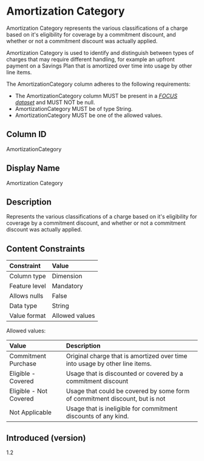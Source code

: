 # Amortization Category

Amortization Category represents the various classifications of a charge
based on it's eligibility for coverage by a commitment discount, and
whether or not a commitment discount was actually applied.

Amortization Category is used to identify and distinguish between types of charges
that may require different handling, for example an upfront payment on
a Savings Plan that is amortized over time into usage by other line items.

The AmortizationCategory column adheres to the following requirements:

* The AmortizationCategory column MUST be present in a [*FOCUS dataset*](#glossary:FOCUS-dataset) and MUST NOT be null.
* AmortizationCategory MUST be of type String.
* AmortizationCategory MUST be one of the allowed values.

## Column ID

AmortizationCategory

## Display Name

Amortization Category

## Description

Represents the various classifications of a charge
based on it's eligibility for coverage by a commitment discount, and
whether or not a commitment discount was actually applied.

## Content Constraints

| Constraint      | Value          |
| :-------------- | :------------- |
| Column type     | Dimension      |
| Feature level   | Mandatory      |
| Allows nulls    | False          |
| Data type       | String         |
| Value format    | Allowed values |

Allowed values:

| Value            | Description                          |
| :--------------- | :------------------------------------|
| Commitment Purchase | Original charge that is amortized over time into usage by other line items. |
| Eligible - Covered | Usage that is discounted or covered by a commitment discount |
| Eligible - Not Covered | Usage that could be covered by some form of commitment discount, but is not |
| Not Applicable | Usage that is ineligible for commitment discounts of any kind. |

## Introduced (version)

1.2
